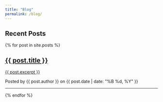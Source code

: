 ```yaml
---
title: "Blog"
permalink: /blog/
---
```


## Recent Posts

{% for post in site.posts %}
  <div class="post-preview">
    <a href="{{ post.url | relative_url }}">
      <h2>{{ post.title }}</h2>
      <p>{{ post.excerpt }}</p>
    </a>
    <p class="post-meta">Posted by {{ post.author }} on {{ post.date | date: "%B %d, %Y" }}</p>
  </div>
  <hr>
{% endfor %}

<!-- <div class="pagination">
  {% if paginator.previous_page %}
    <a href="{{ paginator.previous_page_path }}" class="previous">Previous</a>
  {% endif %}
  
  <span class="page-number">Page {{ paginator.page }} of {{ paginator.total_pages }}</span>
  
  {% if paginator.next_page %}
    <a href="{{ paginator.next_page_path }}" class="next">Next</a>
  {% endif %}
</div> -->